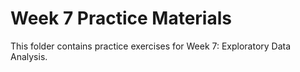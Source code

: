# Week 7 Practice Materials

This folder contains practice exercises for Week 7: Exploratory Data Analysis.